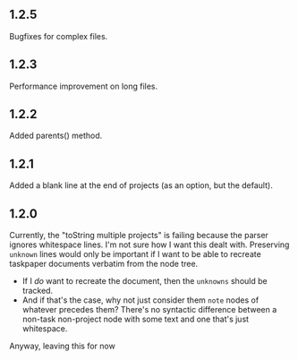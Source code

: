 ## 1.2.5
Bugfixes for complex files.

## 1.2.3
Performance improvement on long files.

## 1.2.2
Added parents() method.

## 1.2.1

Added a blank line at the end of projects (as an option, but the default).

## 1.2.0

Currently, the "toString multiple projects" is failing because the parser ignores whitespace lines. I'm not sure how I want this dealt with. Preserving `unknown` lines would only be important if I want to be able to recreate taskpaper documents verbatim from the node tree.

* If I *do* want to recreate the document, then the `unknowns` should be tracked. 
* And if that's the case, why not just consider them `note` nodes of whatever precedes them? There's no syntactic difference between a non-task non-project node with some text and one that's just whitespace.

Anyway, leaving this for now
